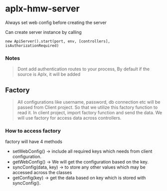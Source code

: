 # aplx-hmw-server
Always set web config before creating the server

Can create server instance by calling
```
new ApiServer().start(port, env, [controllers], isAuthorizationRequired)
```

### Notes
> Dont add authentication routes to your process, By default if the source is Aplx, it will be added


## Factory 
> All configurations like username, password, db connection etc will be passed from Client project. So that we utilize this factory function to read it. 
> In client project, import factory function and send the data.
 We will use factory for access data across controllers. 
        
### How to access factory
factory will have 4 methods
- setWebConfig() -> include all required keys which needs from client configuration.
- getWebConfig() ->  We will get the configuration based on the key.
- syncConfig(data, key) -> to store any other values which may be accessed across the classes
- getConfig(key) -> get the data based on key which is stored with syncConfig().
        